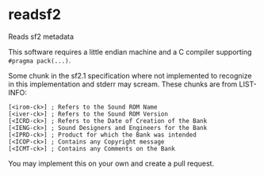 # readsf2
Reads sf2 metadata

This software requires a little endian machine and a C compiler supporting
`#pragma pack(...)`. 

Some chunk in the sf2.1 specification where not implemented to recognize in this
implementation and stderr may scream. These chunks are from LIST-INFO:

```
[<irom-ck>] ; Refers to the Sound ROM Name
[<iver-ck>] ; Refers to the Sound ROM Version
[<ICRD-ck>] ; Refers to the Date of Creation of the Bank
[<IENG-ck>] ; Sound Designers and Engineers for the Bank
[<IPRD-ck>] ; Product for which the Bank was intended
[<ICOP-ck>] ; Contains any Copyright message
[<ICMT-ck>] ; Contains any Comments on the Bank
```

You may implement this on your own and create a pull request.
